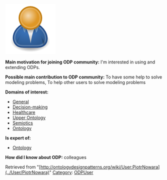 [![Image:ODPUser.png](../images/a/a6/ODPUser.png)](../Image/ODPUser.png "Image:ODPUser.png")




  





__Main motivation for joining ODP community:__ I'm interested in using and extending ODPs.


__Possible main contribution to ODP community:__ To have some help to solve modeling problems, To help other users to solve modeling problems


__Domains of interest:__



* [General](../Community/General "Community:General")
* [Decision-making](../Community/Decision-making "Community:Decision-making")
* [Healthcare](../Community/Healthcare "Community:Healthcare")
* [Upper Ontology](../Community/Upper_Ontology "Community:Upper Ontology")
* [Semiotics](../Community/Semiotics "Community:Semiotics")
* [Ontology](../Community/Ontology-based_models "Community:Ontology")


__Is expert of:__



* [Ontology](../Community/Ontology-based_models "Community:Ontology")


__How did I know about ODP:__ colleagues






Retrieved from "[http://ontologydesignpatterns.org/wiki/User:PiotrNowara](../User/PiotrNowara)"
 [Category](http://ontologydesignpatterns.org/wiki/Special:Categories "Special:Categories"): [ODPUser](../Category/ODPUser "Category:ODPUser")